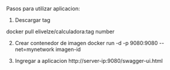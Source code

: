 Pasos para utilizar aplicacion:
1. Descargar tag

docker pull elivelze/calculadora:tag number
  
2. Crear contenedor de imagen
docker run -d  -p 9080:9080  --net=mynetwork imagen-id
  
3. Ingregar a aplicacion
http://server-ip:9080/swagger-ui.html
